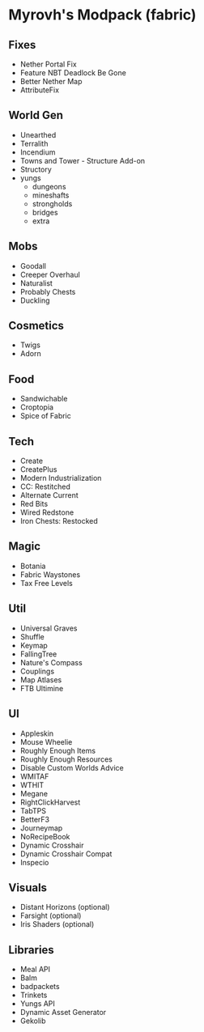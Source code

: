 # Myrovh's Modpack (fabric)

## Fixes

- Nether Portal Fix
- Feature NBT Deadlock Be Gone
- Better Nether Map
- AttributeFix

## World Gen

- Unearthed
- Terralith
- Incendium
- Towns and Tower - Structure Add-on
- Structory
- yungs
  - dungeons
  - mineshafts
  - strongholds
  - bridges
  - extra

## Mobs

- Goodall
- Creeper Overhaul
- Naturalist
- Probably Chests
- Duckling

## Cosmetics

- Twigs
- Adorn

## Food

- Sandwichable
- Croptopia
- Spice of Fabric

## Tech

- Create
- CreatePlus
- Modern Industrialization
- CC: Restitched
- Alternate Current
- Red Bits
- Wired Redstone
- Iron Chests: Restocked

## Magic

- Botania
- Fabric Waystones
- Tax Free Levels

## Util

- Universal Graves
- Shuffle
- Keymap
- FallingTree
- Nature's Compass
- Couplings
- Map Atlases
- FTB Ultimine

## UI

- Appleskin
- Mouse Wheelie
- Roughly Enough Items
- Roughly Enough Resources
- Disable Custom Worlds Advice
- WMITAF
- WTHIT
- Megane
- RightClickHarvest
- TabTPS
- BetterF3
- Journeymap
- NoRecipeBook
- Dynamic Crosshair
- Dynamic Crosshair Compat
- Inspecio

## Visuals

- Distant Horizons (optional)
- Farsight (optional)
- Iris Shaders (optional)

## Libraries

- Meal API
- Balm
- badpackets
- Trinkets
- Yungs API
- Dynamic Asset Generator
- Gekolib
